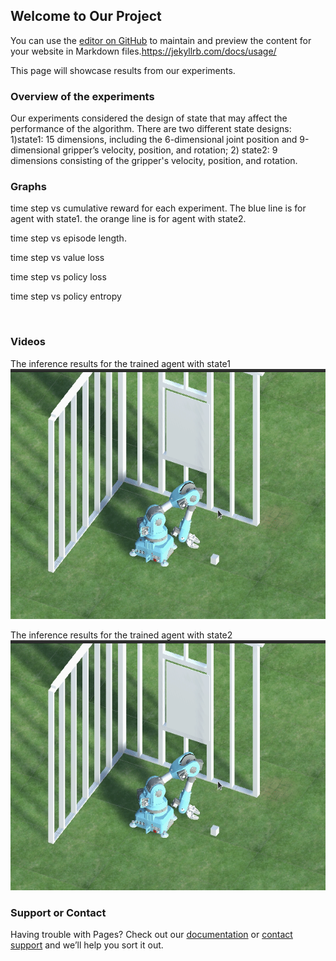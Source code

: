## Welcome to Our Project

You can use the [editor on GitHub](https://github.com/YESAndy/cpsc533vproject/edit/gh-pages/index.md) to maintain and preview the content for your website in Markdown files.https://jekyllrb.com/docs/usage/

This page will showcase results from our experiments.

### Overview of the experiments

Our experiments considered the design of state that may affect the performance of the algorithm. There are two different state designs: 1)state1: 15 dimensions, including the 6-dimensional joint position and 9-dimensional gripper’s velocity, position, and rotation; 2) state2: 9 dimensions consisting of the gripper's velocity, position, and rotation.

### Graphs
time step vs cumulative reward for each experiment. The blue line is for agent with state1. the orange line is for agent with state2.
![]()

time step vs episode length.
![]()

time step vs value loss
![]()

time step vs policy loss
![]()

time step vs policy entropy
![]()


![]()
![]()


### Videos
The inference results for the trained agent with state1
<img src="https://github.com/YESAndy/cpsc533vproject/blob/main/ppo_nr_e0.05_s2.gif" width="600" height="400" />

The inference results for the trained agent with state2
<img src="https://github.com/YESAndy/cpsc533vproject/blob/main/ppo_nr_e0.05_s2.gif" width="600" height="400" />


### Support or Contact

Having trouble with Pages? Check out our [documentation](https://docs.github.com/categories/github-pages-basics/) or [contact support](https://support.github.com/contact) and we’ll help you sort it out.
